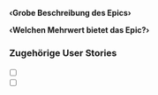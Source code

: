 __‹Grobe Beschreibung des Epics›__

__‹Welchen Mehrwert bietet das Epic?›__

### Zugehörige User Stories
- [ ] [](#)
- [ ] [](#)
